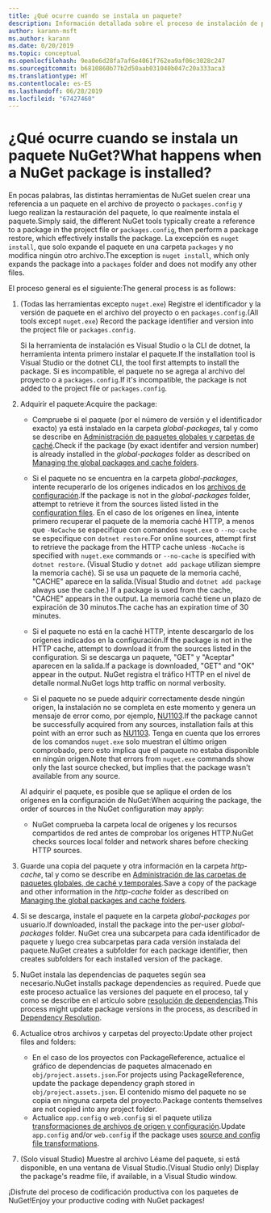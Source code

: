 ```yaml
---
title: ¿Qué ocurre cuando se instala un paquete?
description: Información detallada sobre el proceso de instalación de paquetes
author: karann-msft
ms.author: karann
ms.date: 0/20/2019
ms.topic: conceptual
ms.openlocfilehash: 9ea0e6d28fa7af6e4061f762ea9af06c3028c247
ms.sourcegitcommit: b6810860b77b2d50aab031040b047c20a333aca3
ms.translationtype: HT
ms.contentlocale: es-ES
ms.lasthandoff: 06/28/2019
ms.locfileid: "67427460"
---
```

# <a name="what-happens-when-a-nuget-package-is-installed"></a><span data-ttu-id="d6f3e-103">¿Qué ocurre cuando se instala un paquete NuGet?</span><span class="sxs-lookup"><span data-stu-id="d6f3e-103">What happens when a NuGet package is installed?</span></span>

<span data-ttu-id="d6f3e-104">En pocas palabras, las distintas herramientas de NuGet suelen crear una referencia a un paquete en el archivo de proyecto o `packages.config` y luego realizan la restauración del paquete, lo que realmente instala el paquete.</span><span class="sxs-lookup"><span data-stu-id="d6f3e-104">Simply said, the different NuGet tools typically create a reference to a package in the project file or `packages.config`, then perform a package restore, which effectively installs the package.</span></span> <span data-ttu-id="d6f3e-105">La excepción es `nuget install`, que solo expande el paquete en una carpeta `packages` y no modifica ningún otro archivo.</span><span class="sxs-lookup"><span data-stu-id="d6f3e-105">The exception is `nuget install`, which only expands the package into a `packages` folder and does not modify any other files.</span></span>

<span data-ttu-id="d6f3e-106">El proceso general es el siguiente:</span><span class="sxs-lookup"><span data-stu-id="d6f3e-106">The general process is as follows:</span></span>

1. <span data-ttu-id="d6f3e-107">(Todas las herramientas excepto `nuget.exe`) Registre el identificador y la versión de paquete en el archivo del proyecto o en `packages.config`.</span><span class="sxs-lookup"><span data-stu-id="d6f3e-107">(All tools except `nuget.exe`) Record the package identifier and version into the project file or `packages.config`.</span></span>

   <span data-ttu-id="d6f3e-108">Si la herramienta de instalación es Visual Studio o la CLI de dotnet, la herramienta intenta primero instalar el paquete.</span><span class="sxs-lookup"><span data-stu-id="d6f3e-108">If the installation tool is Visual Studio or the dotnet CLI, the tool first attempts to install the package.</span></span> <span data-ttu-id="d6f3e-109">Si es incompatible, el paquete no se agrega al archivo del proyecto o a `packages.config`.</span><span class="sxs-lookup"><span data-stu-id="d6f3e-109">If it's incompatible, the package is not added to the project file or `packages.config`.</span></span>

2. <span data-ttu-id="d6f3e-110">Adquirir el paquete:</span><span class="sxs-lookup"><span data-stu-id="d6f3e-110">Acquire the package:</span></span>
   - <span data-ttu-id="d6f3e-111">Compruebe si el paquete (por el número de versión y el identificador exacto) ya está instalado en la carpeta *global-packages*, tal y como se describe en [Administración de paquetes globales y carpetas de caché](../consume-packages/managing-the-global-packages-and-cache-folders.md).</span><span class="sxs-lookup"><span data-stu-id="d6f3e-111">Check if the package (by exact identifer and version number) is already installed in the *global-packages* folder as described on [Managing the global packages and cache folders](../consume-packages/managing-the-global-packages-and-cache-folders.md).</span></span>

   - <span data-ttu-id="d6f3e-112">Si el paquete no se encuentra en la carpeta *global-packages*, intente recuperarlo de los orígenes indicados en los [archivos de configuración](../consume-packages/Configuring-NuGet-Behavior.md).</span><span class="sxs-lookup"><span data-stu-id="d6f3e-112">If the package is not in the *global-packages* folder, attempt to retrieve it from the sources listed listed in the [configuration files](../consume-packages/Configuring-NuGet-Behavior.md).</span></span> <span data-ttu-id="d6f3e-113">En el caso de los orígenes en línea, intente primero recuperar el paquete de la memoria caché HTTP, a menos que `-NoCache` se especifique con comandos `nuget.exe` o `--no-cache` se especifique con `dotnet restore`.</span><span class="sxs-lookup"><span data-stu-id="d6f3e-113">For online sources, attempt first to retrieve the package from the HTTP cache unless `-NoCache` is specified with `nuget.exe` commands or `--no-cache` is specified with `dotnet restore`.</span></span> <span data-ttu-id="d6f3e-114">(Visual Studio y `dotnet add package` utilizan siempre la memoria caché). Si se usa un paquete de la memoria caché, "CACHE" aparece en la salida.</span><span class="sxs-lookup"><span data-stu-id="d6f3e-114">(Visual Studio and `dotnet add package` always use the cache.) If a package is used from the cache, "CACHE" appears in the output.</span></span> <span data-ttu-id="d6f3e-115">La memoria caché tiene un plazo de expiración de 30 minutos.</span><span class="sxs-lookup"><span data-stu-id="d6f3e-115">The cache has an expiration time of 30 minutes.</span></span>

   - <span data-ttu-id="d6f3e-116">Si el paquete no está en la caché HTTP, intente descargarlo de los orígenes indicados en la configuración.</span><span class="sxs-lookup"><span data-stu-id="d6f3e-116">If the package is not in the HTTP cache, attempt to download it from the sources listed in the configuration.</span></span> <span data-ttu-id="d6f3e-117">Si se descarga un paquete, "GET" y "Aceptar" aparecen en la salida.</span><span class="sxs-lookup"><span data-stu-id="d6f3e-117">If a package is downloaded, "GET" and "OK" appear in the output.</span></span> <span data-ttu-id="d6f3e-118">NuGet registra el tráfico HTTP en el nivel de detalle normal.</span><span class="sxs-lookup"><span data-stu-id="d6f3e-118">NuGet logs http traffic on normal verbosity.</span></span>

   - <span data-ttu-id="d6f3e-119">Si el paquete no se puede adquirir correctamente desde ningún origen, la instalación no se completa en este momento y genera un mensaje de error como, por ejemplo, [NU1103](../reference/errors-and-warnings/NU1103.md).</span><span class="sxs-lookup"><span data-stu-id="d6f3e-119">If the package cannot be successfully acquired from any sources, installation fails at this point with an error such as [NU1103](../reference/errors-and-warnings/NU1103.md).</span></span> <span data-ttu-id="d6f3e-120">Tenga en cuenta que los errores de los comandos `nuget.exe` solo muestran el último origen comprobado, pero esto implica que el paquete no estaba disponible en ningún origen.</span><span class="sxs-lookup"><span data-stu-id="d6f3e-120">Note that errors from `nuget.exe` commands show only the last source checked, but implies that the package wasn't available from any source.</span></span>

   <span data-ttu-id="d6f3e-121">Al adquirir el paquete, es posible que se aplique el orden de los orígenes en la configuración de NuGet:</span><span class="sxs-lookup"><span data-stu-id="d6f3e-121">When acquiring the package, the order of sources in the NuGet configuration may apply:</span></span>

   - <span data-ttu-id="d6f3e-122">NuGet comprueba la carpeta local de orígenes y los recursos compartidos de red antes de comprobar los orígenes HTTP.</span><span class="sxs-lookup"><span data-stu-id="d6f3e-122">NuGet checks sources local folder and network shares before checking HTTP sources.</span></span>

3. <span data-ttu-id="d6f3e-123">Guarde una copia del paquete y otra información en la carpeta *http-cache*, tal y como se describe en [Administración de las carpetas de paquetes globales, de caché y temporales](../consume-packages/managing-the-global-packages-and-cache-folders.md).</span><span class="sxs-lookup"><span data-stu-id="d6f3e-123">Save a copy of the package and other information in the *http-cache* folder as described on [Managing the global packages and cache folders](../consume-packages/managing-the-global-packages-and-cache-folders.md).</span></span>

4. <span data-ttu-id="d6f3e-124">Si se descarga, instale el paquete en la carpeta *global-packages* por usuario.</span><span class="sxs-lookup"><span data-stu-id="d6f3e-124">If downloaded, install the package into the per-user *global-packages* folder.</span></span> <span data-ttu-id="d6f3e-125">NuGet crea una subcarpeta para cada identificador de paquete y luego crea subcarpetas para cada versión instalada del paquete.</span><span class="sxs-lookup"><span data-stu-id="d6f3e-125">NuGet creates a subfolder for each package identifier, then creates subfolders for each installed version of the package.</span></span>

5. <span data-ttu-id="d6f3e-126">NuGet instala las dependencias de paquetes según sea necesario.</span><span class="sxs-lookup"><span data-stu-id="d6f3e-126">NuGet installs package dependencies as required.</span></span> <span data-ttu-id="d6f3e-127">Puede que este proceso actualice las versiones del paquete en el proceso, tal y como se describe en el artículo sobre [resolución de dependencias](../consume-packages/dependency-resolution.md).</span><span class="sxs-lookup"><span data-stu-id="d6f3e-127">This process might update package versions in the process, as described in [Dependency Resolution](../consume-packages/dependency-resolution.md).</span></span>

6. <span data-ttu-id="d6f3e-128">Actualice otros archivos y carpetas del proyecto:</span><span class="sxs-lookup"><span data-stu-id="d6f3e-128">Update other project files and folders:</span></span>

    - <span data-ttu-id="d6f3e-129">En el caso de los proyectos con PackageReference, actualice el gráfico de dependencias de paquetes almacenado en `obj/project.assets.json`.</span><span class="sxs-lookup"><span data-stu-id="d6f3e-129">For projects using PackageReference, update the package dependency graph stored in `obj/project.assets.json`.</span></span> <span data-ttu-id="d6f3e-130">El contenido mismo del paquete no se copia en ninguna carpeta del proyecto.</span><span class="sxs-lookup"><span data-stu-id="d6f3e-130">Package contents themselves are not copied into any project folder.</span></span>
    - <span data-ttu-id="d6f3e-131">Actualice `app.config` o `web.config` si el paquete utiliza [transformaciones de archivos de origen y configuración](../create-packages/source-and-config-file-transformations.md).</span><span class="sxs-lookup"><span data-stu-id="d6f3e-131">Update `app.config` and/or `web.config` if the package uses [source and config file transformations](../create-packages/source-and-config-file-transformations.md).</span></span>

7. <span data-ttu-id="d6f3e-132">(Solo visual Studio) Muestre al archivo Léame del paquete, si está disponible, en una ventana de Visual Studio.</span><span class="sxs-lookup"><span data-stu-id="d6f3e-132">(Visual Studio only) Display the package's readme file, if available, in a Visual Studio window.</span></span>

<span data-ttu-id="d6f3e-133">¡Disfrute del proceso de codificación productiva con los paquetes de NuGet!</span><span class="sxs-lookup"><span data-stu-id="d6f3e-133">Enjoy your productive coding with NuGet packages!</span></span>
